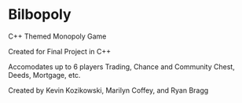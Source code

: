 # Bilbopoly
C++ Themed Monopoly Game

Created for Final Project in C++

Accomodates up to 6 players
Trading, Chance and Community Chest, Deeds, Mortgage, etc.

Created by Kevin Kozikowski, Marilyn Coffey, and Ryan Bragg
